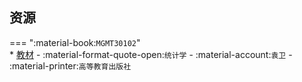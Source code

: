 ## 资源  
=== ":material-book:`MGMT30102`"  
    * [教材](http://api.cqu-openlib.cn/file?key=iNEjV35tvqbg) - :material-format-quote-open:`统计学` - :material-account:`袁卫` - :material-printer:`高等教育出版社`  